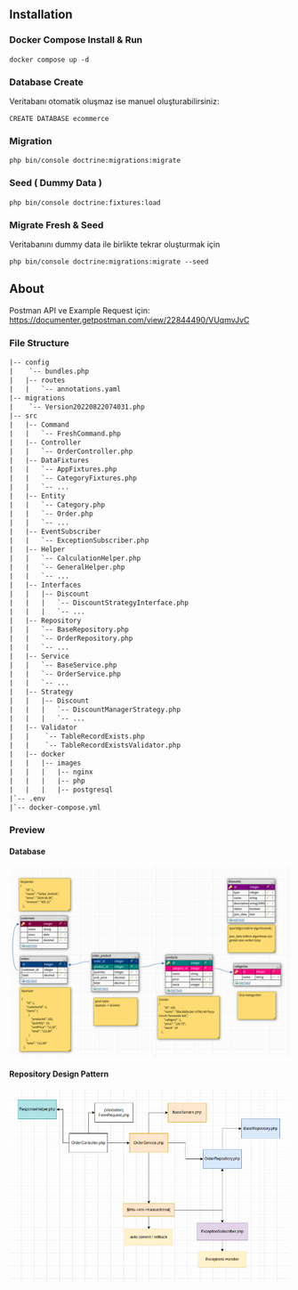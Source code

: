 ## Installation

### Docker Compose Install & Run
```
docker compose up -d
```

### Database Create
Veritabanı otomatik oluşmaz ise manuel oluşturabilirsiniz:
```
CREATE DATABASE ecommerce
```

### Migration
```
php bin/console doctrine:migrations:migrate
```

### Seed ( Dummy Data )
```
php bin/console doctrine:fixtures:load
```

### Migrate Fresh & Seed
Veritabanını dummy data ile birlikte tekrar oluşturmak için
```
php bin/console doctrine:migrations:migrate --seed
```

## About
Postman API ve Example Request için:\
https://documenter.getpostman.com/view/22844490/VUqmvJvC

### File Structure
```
|-- config
|    `-- bundles.php
|   |-- routes
|   |   `-- annotations.yaml
|-- migrations
|    `-- Version20220822074031.php
|-- src
|   |-- Command
|   |   `-- FreshCommand.php
|   |-- Controller
|   |   `-- OrderController.php
|   |-- DataFixtures
|   |   `-- AppFixtures.php
|   |   `-- CategoryFixtures.php
|   |   `-- ...
|   |-- Entity
|   |   `-- Category.php
|   |   `-- Order.php
|   |   `-- ...
|   |-- EventSubscriber
|   |   `-- ExceptionSubscriber.php
|   |-- Helper
|   |   `-- CalculationHelper.php
|   |   `-- GeneralHelper.php
|   |   `-- ...
|   |-- Interfaces
|   |   |-- Discount
|   |   |   `-- DiscountStrategyInterface.php
|   |   |   `-- ...
|   |-- Repository
|   |   `-- BaseRepository.php
|   |   `-- OrderRepository.php
|   |   `-- ...
|   |-- Service
|   |   `-- BaseService.php
|   |   `-- OrderService.php
|   |   `-- ...
|   |-- Strategy
|   |   |-- Discount
|   |   |   `-- DiscountManagerStrategy.php
|   |   |   `-- ...
|   |-- Validator
|   |    `-- TableRecordExists.php
|   |    `-- TableRecordExistsValidator.php
|   |-- docker
|   |   |-- images
|   |   |   |-- nginx
|   |   |   |-- php
|   |   |   |-- postgresql
|`-- .env
|`-- docker-compose.yml
```

### Preview
#### Database
![db!](./docs/db.png)

#### Repository Design Pattern
![db!](./docs/rdp.png)